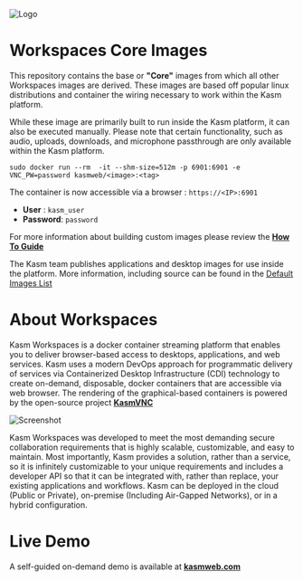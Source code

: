 ![Logo][logo]
# Workspaces Core Images
This repository contains the base or **"Core"** images from which all other Workspaces images are derived.
These images are based off popular linux distributions and container the wiring necessary to work within the Kasm platform.

While these image are primarily built to run inside the Kasm platform, it can also be executed manually.  Please note that certain functionality, such as audio, uploads, downloads, and microphone passthrough are only available within the Kasm platform.

```
sudo docker run --rm  -it --shm-size=512m -p 6901:6901 -e VNC_PW=password kasmweb/<image>:<tag>
```

The container is now accessible via a browser : `https://<IP>:6901`

 - **User** : `kasm_user`
 - **Password**: `password`


For more information about building custom images please review the  [**How To Guide**](https://kasmweb.com/docs/latest/how_to/building_images.html?utm_campaign=Github&utm_source=github)

The Kasm team publishes applications and desktop images for use inside the platform. More information, including source can be found in the [Default Images List](https://kasmweb.com/docs/latest/guide/custom_images.html?utm_campaign=Github&utm_source=github)

# About Workspaces
Kasm Workspaces is a docker container streaming platform that enables you to deliver browser-based access to desktops, applications, and web services. Kasm uses a modern DevOps approach for programmatic delivery of services via Containerized Desktop Infrastructure (CDI) technology to create on-demand, disposable, docker containers that are accessible via web browser. The rendering of the graphical-based containers is powered by the open-source project   [**KasmVNC**](https://github.com/kasmtech/KasmVNC?utm_campaign=Github&utm_source=github)

![Screenshot][Kasm_Workflow]

Kasm Workspaces was developed to meet the most demanding secure collaboration requirements that is highly scalable, customizable, and easy to maintain.  Most importantly, Kasm provides a solution, rather than a service, so it is infinitely customizable to your unique requirements and includes a developer API so that it can be integrated with, rather than replace, your existing applications and workflows. Kasm can be deployed in the cloud (Public or Private), on-premise (Including Air-Gapped Networks), or in a hybrid configuration.

# Live Demo
A self-guided on-demand demo is available at [**kasmweb.com**](https://www.kasmweb.com/demo.html?utm_campaign=Github&utm_source=github)


[logo]: https://cdn2.hubspot.net/hubfs/5856039/dockerhub/kasm_logo.png "Kasm Logo"
[Kasm_Workflow]: https://cdn2.hubspot.net/hubfs/5856039/dockerhub/kasm_workflow_1440.gif "Kasm Workflow"
